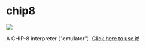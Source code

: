 # chip8

![](http://jmecom.github.io/images/chip8.png)

A CHIP-8 interpreter ("emulator"). [Click here to use it!](http://jmecom.github.io/chip8/)
